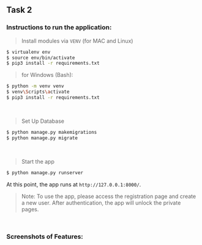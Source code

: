 ## Task 2

### Instructions to run the application:
> Install modules via `VENV` (for MAC and Linux) 

```bash
$ virtualenv env
$ source env/bin/activate
$ pip3 install -r requirements.txt
```

> for Windows (Bash):

```bash
$ python -m venv venv
$ venv\Scripts\activate
$ pip3 install -r requirements.txt
```

<br />

> Set Up Database

```bash
$ python manage.py makemigrations
$ python manage.py migrate
```

<br />

> Start the app

```bash
$ python manage.py runserver
```

At this point, the app runs at `http://127.0.0.1:8000/`. 

> Note: To use the app, please access the registration page and create a new user. After authentication, the app will unlock the private pages.

<br />

### Screenshots of Features:



